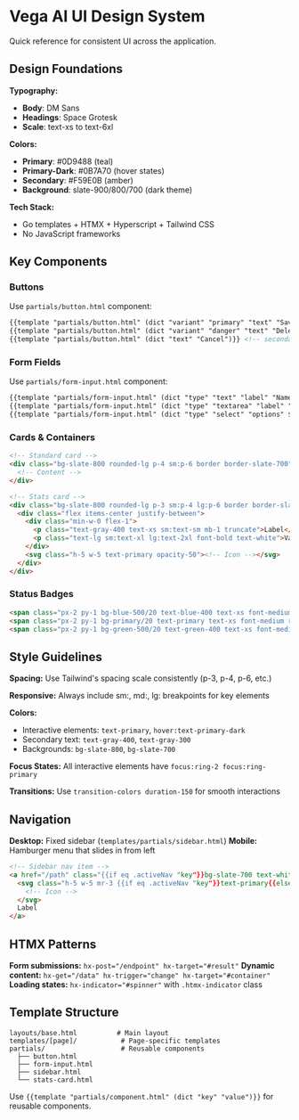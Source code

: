 # Vega AI UI Design System

Quick reference for consistent UI across the application.

## Design Foundations

**Typography:**

- **Body**: DM Sans
- **Headings**: Space Grotesk
- **Scale**: text-xs to text-6xl

**Colors:**

- **Primary**: #0D9488 (teal)
- **Primary-Dark**: #0B7A70 (hover states)
- **Secondary**: #F59E0B (amber)
- **Background**: slate-900/800/700 (dark theme)

**Tech Stack:**

- Go templates + HTMX + Hyperscript + Tailwind CSS
- No JavaScript frameworks

## Key Components

### Buttons

Use `partials/button.html` component:

```html
{{template "partials/button.html" (dict "variant" "primary" "text" "Save")}}
{{template "partials/button.html" (dict "variant" "danger" "text" "Delete")}}
{{template "partials/button.html" (dict "text" "Cancel")}} <!-- secondary -->
```

### Form Fields

Use `partials/form-input.html` component:

```html
{{template "partials/form-input.html" (dict "type" "text" "label" "Name" "required" true)}}
{{template "partials/form-input.html" (dict "type" "textarea" "label" "Description")}}
{{template "partials/form-input.html" (dict "type" "select" "options" $options)}}
```

### Cards & Containers

```html
<!-- Standard card -->
<div class="bg-slate-800 rounded-lg p-4 sm:p-6 border border-slate-700">
  <!-- Content -->
</div>

<!-- Stats card -->
<div class="bg-slate-800 rounded-lg p-3 sm:p-4 lg:p-6 border border-slate-700">
  <div class="flex items-center justify-between">
    <div class="min-w-0 flex-1">
      <p class="text-gray-400 text-xs sm:text-sm mb-1 truncate">Label</p>
      <p class="text-lg sm:text-xl lg:text-2xl font-bold text-white">Value</p>
    </div>
    <svg class="h-5 w-5 text-primary opacity-50"><!-- Icon --></svg>
  </div>
</div>
```

### Status Badges

```html
<span class="px-2 py-1 bg-blue-500/20 text-blue-400 text-xs font-medium rounded-full">Interested</span>
<span class="px-2 py-1 bg-primary/20 text-primary text-xs font-medium rounded-full">Applied</span>
<span class="px-2 py-1 bg-green-500/20 text-green-400 text-xs font-medium rounded-full">Interviewing</span>
```

## Style Guidelines

**Spacing:** Use Tailwind's spacing scale consistently (p-3, p-4, p-6, etc.)

**Responsive:** Always include sm:, md:, lg: breakpoints for key elements

**Colors:**

- Interactive elements: `text-primary`, `hover:text-primary-dark`
- Secondary text: `text-gray-400`, `text-gray-300`
- Backgrounds: `bg-slate-800`, `bg-slate-700`

**Focus States:** All interactive elements have `focus:ring-2 focus:ring-primary`

**Transitions:** Use `transition-colors duration-150` for smooth interactions

## Navigation

**Desktop:** Fixed sidebar (`templates/partials/sidebar.html`)
**Mobile:** Hamburger menu that slides in from left

```html
<!-- Sidebar nav item -->
<a href="/path" class="{{if eq .activeNav "key"}}bg-slate-700 text-white{{else}}text-gray-300 hover:bg-slate-700{{end}} group flex items-center px-3 py-3 text-sm font-medium rounded-md">
  <svg class="h-5 w-5 mr-3 {{if eq .activeNav "key"}}text-primary{{else}}text-gray-400 group-hover:text-primary{{end}}">
    <!-- Icon -->
  </svg>
  Label
</a>
```

## HTMX Patterns

**Form submissions:** `hx-post="/endpoint" hx-target="#result"`
**Dynamic content:** `hx-get="/data" hx-trigger="change" hx-target="#container"`
**Loading states:** `hx-indicator="#spinner"` with `.htmx-indicator` class

## Template Structure

```
layouts/base.html          # Main layout
templates/[page]/           # Page-specific templates
partials/                   # Reusable components
  ├── button.html
  ├── form-input.html
  ├── sidebar.html
  └── stats-card.html
```

Use `{{template "partials/component.html" (dict "key" "value")}}` for reusable components.
